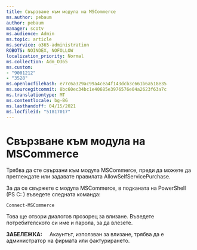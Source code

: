 ```yaml
---
title: Свързване към модула на MSCommerce
ms.author: pebaum
author: pebaum
manager: scotv
ms.audience: Admin
ms.topic: article
ms.service: o365-administration
ROBOTS: NOINDEX, NOFOLLOW
localization_priority: Normal
ms.collection: Adm_O365
ms.custom:
- "9001212"
- "3528"
ms.openlocfilehash: e77c6a329ac99a4cea4f143dcb3c661b6a518e35
ms.sourcegitcommit: 8bc60ec34bc1e40685e3976576e04a2623f63a7c
ms.translationtype: MT
ms.contentlocale: bg-BG
ms.lasthandoff: 04/15/2021
ms.locfileid: "51817017"
---
```

# <a name="connect-to-the-mscommerce-module"></a>Свързване към модула на MSCommerce

Трябва да сте свързани към модула MSCommerce, преди да можете да преглеждате или задавате правилата AllowSelfServicePurchase.  

За да се свържете с модула MSCommerce, в подканата на PowerShell (PS C: \) въведете следната команда:

`Connect-MSCommerce`

Това ще отвори диалогов прозорец за влизане. Въведете потребителското си име и парола, за да влезете.

**ЗАБЕЛЕЖКА:** &nbsp; &nbsp; Акаунтът, използван за влизане, трябва да е администратор на фирмата или фактурирането.

